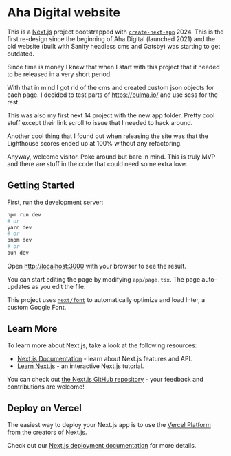 # Aha Digital website
This is a [Next.js](https://nextjs.org/) project bootstrapped with [`create-next-app`](https://github.com/vercel/next.js/tree/canary/packages/create-next-app) 2024. This is the first re-design since the beginning of Aha Digital (launched 2021) and the old website (built with Sanity headless cms and Gatsby) was starting to get outdated. 

Since time is money I knew that when I start with this project that it needed to be released in a very short period.

With that in mind I got rid of the cms and created custom json objects for each page. I decided to test parts of https://bulma.io/ and use scss for the rest.

This was also my first next 14 project with the new app folder. Pretty cool stuff except their link scroll to issue that I needed to hack around.

Another cool thing that I found out when releasing the site was that the Lighthouse scores ended up at 100% without any refactoring.

Anyway, welcome visitor. Poke around but bare in mind. This is truly MVP and there are stuff in the code that could need some extra love.

## Getting Started

First, run the development server:

```bash
npm run dev
# or
yarn dev
# or
pnpm dev
# or
bun dev
```

Open [http://localhost:3000](http://localhost:3000) with your browser to see the result.

You can start editing the page by modifying `app/page.tsx`. The page auto-updates as you edit the file.

This project uses [`next/font`](https://nextjs.org/docs/basic-features/font-optimization) to automatically optimize and load Inter, a custom Google Font.

## Learn More

To learn more about Next.js, take a look at the following resources:

- [Next.js Documentation](https://nextjs.org/docs) - learn about Next.js features and API.
- [Learn Next.js](https://nextjs.org/learn) - an interactive Next.js tutorial.

You can check out [the Next.js GitHub repository](https://github.com/vercel/next.js/) - your feedback and contributions are welcome!

## Deploy on Vercel

The easiest way to deploy your Next.js app is to use the [Vercel Platform](https://vercel.com/new?utm_medium=default-template&filter=next.js&utm_source=create-next-app&utm_campaign=create-next-app-readme) from the creators of Next.js.

Check out our [Next.js deployment documentation](https://nextjs.org/docs/deployment) for more details.
